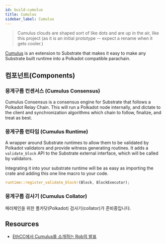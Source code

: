 ```yaml
---
id: build-cumulus
title: Cumulus
sidebar_label: Cumulus
---
```


> Cumulus clouds are shaped sort of like dots and are up in the air, like this project (as it is an initial prototype -- expect a rename when it gets cooler.)

[Cumulus](https://github.com/paritytech/cumulus) is an extension to Substrate that makes it easy to make any Substrate built runtime into a Polkadot compatible parachain.

## 컴포넌트(Components)

### 뭉게구름 컨센서스 (Cumulus Consensus)

Cumulus Consensus is a consensus engine for Substrate that follows a Polkadot Relay Chain. This will run a Polkadot node internally, and dictate to the client and synchronization algorithms which chain to follow, finalize, and treat as best.

### 뭉게구름 런타임 (Cumulus Runtime)

A wrapper around Substrate runtimes to allow them to be validated by Polkadot validators and provide witness generating routines. It adds a `validate_block` API to the Substrate external interface, which will be called by validators.

Integrating it into your substrate runtime will be as easy as importing the crate and adding this one line macro to your code.

```rust
runtime::register_validate_block!(Block, BlockExecutor);
```

### 뭉게구름 검사기 (Cumulus Collator)

패러체인을 위한 폴카닷(Polkadot) 검사기(collator)가 준비중입니다.

## Resources

- [EthCC에서 Cumulus를 소개하는 Rob의 발표](https://www.youtube.com/watch?v=thgtXq5YMOo)
